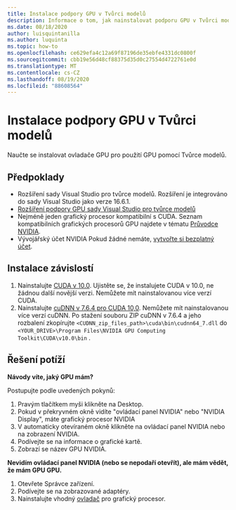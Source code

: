 ```yaml
---
title: Instalace podpory GPU v Tvůrci modelů
description: Informace o tom, jak nainstalovat podporu GPU v Tvůrci modelů
ms.date: 08/18/2020
author: luisquintanilla
ms.author: luquinta
ms.topic: how-to
ms.openlocfilehash: ce629efa4c12a69f87196de35ebfe4331dc0800f
ms.sourcegitcommit: cbb19e56d48cf88375d35d0c27554d4722761e0d
ms.translationtype: MT
ms.contentlocale: cs-CZ
ms.lasthandoff: 08/19/2020
ms.locfileid: "88608564"
---
```

# <a name="how-to-install-gpu-support-in-model-builder"></a>Instalace podpory GPU v Tvůrci modelů

Naučte se instalovat ovladače GPU pro použití GPU pomocí Tvůrce modelů.

## <a name="prerequisites"></a>Předpoklady

- Rozšíření sady Visual Studio pro tvůrce modelů. Rozšíření je integrováno do sady Visual Studio jako verze 16.6.1.
- [Rozšíření podpory GPU sady Visual Studio pro tvůrce modelů](https://marketplace.visualstudio.com/items?itemName=MLNET.ModelBuilderGPU)
- Nejméně jeden grafický procesor kompatibilní s CUDA. Seznam kompatibilních grafických procesorů GPU najdete v tématu [Průvodce NVIDIA](https://developer.nvidia.com/cuda-gpus).
- Vývojářský účet NVIDIA Pokud žádné nemáte, [vytvořte si bezplatný účet](https://developer.nvidia.com/developer-program).

## <a name="install-dependencies"></a>Instalace závislostí

1. Nainstalujte [CUDA v 10.0](https://developer.nvidia.com/cuda-10.0-download-archive). Ujistěte se, že instalujete CUDA v 10.0, ne žádnou další novější verzi. Nemůžete mít nainstalovanou více verzí CUDA.
1. Nainstalujte [cuDNN v 7.6.4 pro CUDA 10,0](https://developer.nvidia.com/rdp/cudnn-download). Nemůžete mít nainstalovanou více verzí cuDNN. Po stažení souboru ZIP cuDNN v 7.6.4 a jeho rozbalení zkopírujte `<CUDNN_zip_files_path>\cuda\bin\cudnn64_7.dll` do `<YOUR_DRIVE>\Program Files\NVIDIA GPU Computing Toolkit\CUDA\v10.0\bin` .

## <a name="troubleshooting"></a>Řešení potíží

**Návody víte, jaký GPU mám?**

Postupujte podle uvedených pokynů:

1. Pravým tlačítkem myši klikněte na Desktop.
1. Pokud v překryvném okně vidíte "ovládací panel NVIDIA" nebo "NVIDIA Display", máte grafický procesor NVIDIA
1. V automaticky otevíraném okně klikněte na ovládací panel NVIDIA nebo na zobrazení NVIDIA.
1. Podívejte se na informace o grafické kartě.
1. Zobrazí se název GPU NVIDIA.

**Nevidím ovládací panel NVIDIA (nebo se nepodaří otevřít), ale mám vědět, že mám GPU GPU.**

1. Otevřete Správce zařízení.
1. Podívejte se na zobrazované adaptéry.
1. Nainstalujte vhodný [ovladač](https://www.nvidia.com/drivers) pro grafický procesor.

